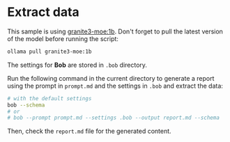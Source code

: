 # Extract data


This sample is using [granite3-moe:1b](https://ollama.com/library/granite3-moe:1b).
Don't forget to pull the latest version of the model before running the script:

```bash
ollama pull granite3-moe:1b
```

The settings for **Bob** are stored in `.bob` directory.

Run the following command in the current directory to generate a report using the prompt in `prompt.md` and the settings in `.bob` and extract the data:

```bash
# with the default settings
bob --schema
# or
# bob --prompt prompt.md --settings .bob --output report.md --schema
```

Then, check the `report.md` file for the generated content.

